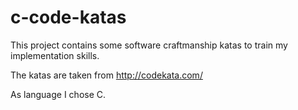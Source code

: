 c-code-katas
============

This project contains some software craftmanship katas to train 
my implementation skills.

The katas are taken from http://codekata.com/

As language I chose C.
